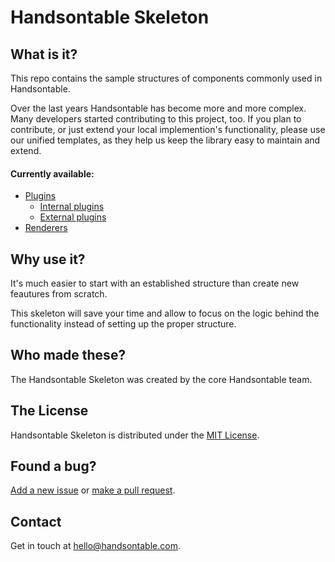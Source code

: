 # Handsontable Skeleton

## What is it?
This repo contains the sample structures of components commonly used in Handsontable. 

Over the last years Handsontable has become more and more complex. Many developers started contributing to this project, too. 
If you plan to contribute, or just extend your local implemention's functionality, please use our unified templates, as they help us keep the library easy to maintain and extend.

#### Currently available:
* [Plugins](plugins)
  * [Internal plugins](plugins/internal/)
  * [External plugins](plugins/internal/)
* [Renderers](renderers)

## Why use it?
It's much easier to start with an established structure than create new feautures from scratch. 

This skeleton will save your time and allow to focus on the logic behind the functionality instead of setting up the proper structure.

## Who made these?
The Handsontable Skeleton was created by the core Handsontable team.

## The License
Handsontable Skeleton is distributed under the [MIT License](LICENSE).

## Found a bug?
[Add a new issue](https://github.com/handsontable/handsontable-skeleton/issues/new) or [make a pull request](https://github.com/handsontable/handsontable-skeleton/pulls).

## Contact
Get in touch at hello@handsontable.com.
